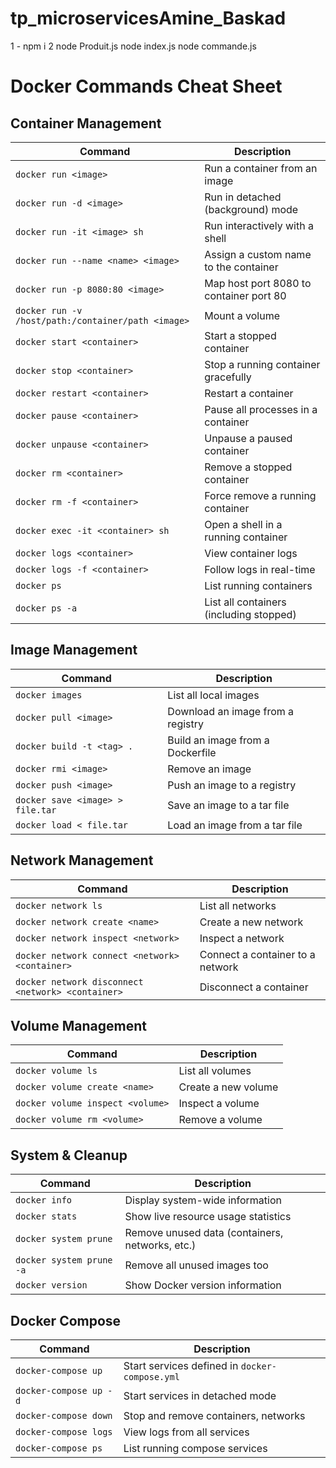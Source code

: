 
# tp_microservicesAmine_Baskad
1 - npm i
2 node Produit.js   node index.js node commande.js


# Docker Commands Cheat Sheet

## Container Management
| Command | Description |
|---------|-------------|
| `docker run <image>` | Run a container from an image |
| `docker run -d <image>` | Run in detached (background) mode |
| `docker run -it <image> sh` | Run interactively with a shell |
| `docker run --name <name> <image>` | Assign a custom name to the container |
| `docker run -p 8080:80 <image>` | Map host port 8080 to container port 80 |
| `docker run -v /host/path:/container/path <image>` | Mount a volume |
| `docker start <container>` | Start a stopped container |
| `docker stop <container>` | Stop a running container gracefully |
| `docker restart <container>` | Restart a container |
| `docker pause <container>` | Pause all processes in a container |
| `docker unpause <container>` | Unpause a paused container |
| `docker rm <container>` | Remove a stopped container |
| `docker rm -f <container>` | Force remove a running container |
| `docker exec -it <container> sh` | Open a shell in a running container |
| `docker logs <container>` | View container logs |
| `docker logs -f <container>` | Follow logs in real-time |
| `docker ps` | List running containers |
| `docker ps -a` | List all containers (including stopped) |

## Image Management
| Command | Description |
|---------|-------------|
| `docker images` | List all local images |
| `docker pull <image>` | Download an image from a registry |
| `docker build -t <tag> .` | Build an image from a Dockerfile |
| `docker rmi <image>` | Remove an image |
| `docker push <image>` | Push an image to a registry |
| `docker save <image> > file.tar` | Save an image to a tar file |
| `docker load < file.tar` | Load an image from a tar file |

## Network Management
| Command | Description |
|---------|-------------|
| `docker network ls` | List all networks |
| `docker network create <name>` | Create a new network |
| `docker network inspect <network>` | Inspect a network |
| `docker network connect <network> <container>` | Connect a container to a network |
| `docker network disconnect <network> <container>` | Disconnect a container |

## Volume Management
| Command | Description |
|---------|-------------|
| `docker volume ls` | List all volumes |
| `docker volume create <name>` | Create a new volume |
| `docker volume inspect <volume>` | Inspect a volume |
| `docker volume rm <volume>` | Remove a volume |

## System & Cleanup
| Command | Description |
|---------|-------------|
| `docker info` | Display system-wide information |
| `docker stats` | Show live resource usage statistics |
| `docker system prune` | Remove unused data (containers, networks, etc.) |
| `docker system prune -a` | Remove all unused images too |
| `docker version` | Show Docker version information |

## Docker Compose
| Command | Description |
|---------|-------------|
| `docker-compose up` | Start services defined in `docker-compose.yml` |
| `docker-compose up -d` | Start services in detached mode |
| `docker-compose down` | Stop and remove containers, networks |
| `docker-compose logs` | View logs from all services |
| `docker-compose ps` | List running compose services |
